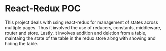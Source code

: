 # React-Redux POC

This project deals with using react-redux for management of states across multiple pages. Thus it involved the use of reducers, constants, middleware, router and store. Lastly, it involves addition and deletion from a table, maintaing the state of the table in the redux store along with showing and hiding the table.